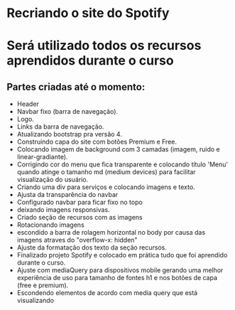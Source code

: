 <h1>Recriando o site do Spotify<h1>
<p>Será utilizado todos os recursos aprendidos durante o curso
</p>

<h2>Partes criadas até o momento:</h2>

 <ul>
  <li>Header</li>
  <li>Navbar fixo (barra de navegação).</li>
  <li>Logo.</li>
  <li>Links da barra de navegação.</li>
  <li>Atualizando bootstrap pra versão 4.</li>
  <li>Construindo capa do site com botões Premium e Free.</li>
  <li>Colocando imagem de background com 3 camadas (imagem, ruido e linear-gradiante).</li>
  <li>Corrigindo cor do menu que fica transparente e colocando título 'Menu' quando atinge o tamanho md (medium devices) para facilitar visualização do usuário.
  <li>Criando uma div para serviços e colocando imagens e texto.</li>
  <li>Ajusta da transparência do navbar</li>
  <li>Configurado navbar para ficar fixo no topo</li>
  <li>deixando imagens responsivas.</li>
  <li>Criado seção de recursos com as imagens</li>
  <li>Rotacionando imagens</li>
  <li>escondido a barra de rolagem horizontal no body por causa das imagens atraves do "overflow-x: hidden" </li>
  <li>Ajuste da formatação dos texto da seção recursos.</li>
  <li>Finalizado projeto Spotify e colocado em prática tudo que foi aprendido durante o curso.
  <li>Ajuste com mediaQuery para dispositivos mobile gerando uma melhor experiência de uso para tamanho de fontes h1 e nos botões de capa (free e premium).
  <li>Escondendo elementos de acordo com media query que está visualizando </li>
 </ul>


